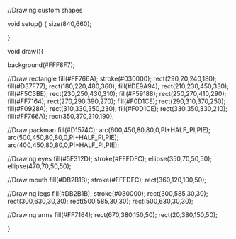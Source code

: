 //Drawing custom shapes

void setup() {
  size(840,660);
  
}

void draw(){
  
  background(#FFF8F7);

//Draw rectangle
fill(#FF766A);
stroke(#030000);
rect(290,20,240,180);
fill(#D37F77);
rect(180,220,480,360);
fill(#DE9A94);
rect(210,230,450,330);
fill(#F5C3BE);
rect(230,250,430,310);
fill(#F59188);
rect(250,270,410,290);
fill(#FF7164);
rect(270,290,390,270);
fill(#F0D1CE);
rect(290,310,370,250);
fill(#F0928A);
rect(310,330,350,230);
fill(#F0D1CE);
rect(330,350,330,210);
fill(#FF766A);
rect(350,370,310,190);

//Draw packman
fill(#D1574C);
arc(600,450,80,80,0,PI+HALF_PI,PIE);
arc(500,450,80,80,0,PI+HALF_PI,PIE);
arc(400,450,80,80,0,PI+HALF_PI,PIE);

//Drawing eyes
fill(#5F312D);
stroke(#FFFDFC);
ellipse(350,70,50,50);
ellipse(470,70,50,50);

//Draw mouth
fill(#DB2B1B);
stroke(#FFFDFC);
rect(360,120,100,50);

//Drawing legs
fill(#DB2B1B);
stroke(#030000);
rect(300,585,30,30);
rect(300,630,30,30);
rect(500,585,30,30);
rect(500,630,30,30);

//Drawing arms
fill(#FF7164);
rect(670,380,150,50);
rect(20,380,150,50);



}
